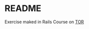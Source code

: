 # README
Exercise maked in Rails Course on [TOR](https://www.theodinproject.com/lessons/ruby-on-rails-members-only)
